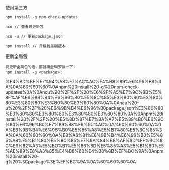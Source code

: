 使用第三方:

```Plain
npm install -g npm-check-updates

ncu // 查看可更新包　　　　　

ncu -u // 更新package.json　　　　　

npm install // 升级到最新版本
```

更新全局包:

```Plain
要更新全局包的话，那就再全局安装一下：
npm install -g <package>：
```

%E4%BD%BF%E7%94%A8%E7%AC%AC%E4%B8%89%E6%96%B9%3A%0A%60%60%60%0Anpm%20install%20-g%20npm-check-updates%0A%0Ancu%20%2F%2F%20%E6%9F%A5%E7%9C%8B%E5%8F%AF%E6%9B%B4%E6%96%B0%E5%8C%85%E3%80%80%E3%80%80%E3%80%80%E3%80%80%E3%80%80%0A%0Ancu%20-u%20%2F%2F%20%E6%9B%B4%E6%96%B0package.json%E3%80%80%E3%80%80%E3%80%80%E3%80%80%E3%80%80%0A%0Anpm%20install%20%2F%2F%20%E5%8D%87%E7%BA%A7%E5%88%B0%E6%9C%80%E6%96%B0%E7%89%88%E6%9C%AC%0A%60%60%60%0A%0A%E6%9B%B4%E6%96%B0%E5%85%A8%E5%B1%80%E5%8C%85%3A%0A%60%60%60%0A%E8%A6%81%E6%9B%B4%E6%96%B0%E5%85%A8%E5%B1%80%E5%8C%85%E7%9A%84%E8%AF%9D%EF%BC%8C%E9%82%A3%E5%B0%B1%E5%86%8D%E5%85%A8%E5%B1%80%E5%AE%89%E8%A3%85%E4%B8%80%E4%B8%8B%EF%BC%9A%0Anpm%20install%20-g%20%3Cpackage%3E%EF%BC%9A%0A%60%60%60%0A
